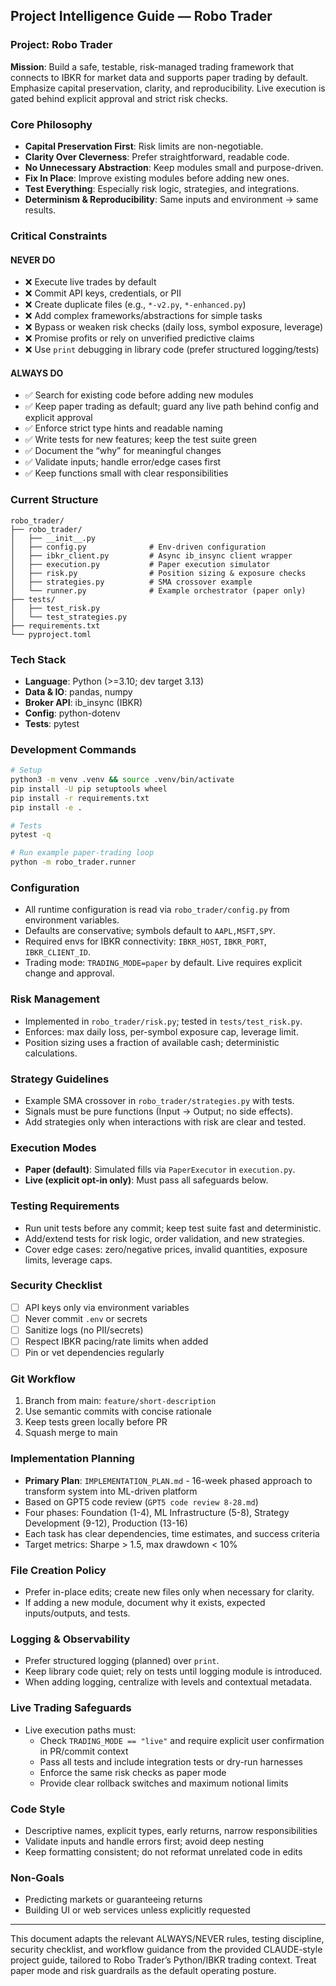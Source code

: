 ## Project Intelligence Guide — Robo Trader

### Project: Robo Trader
**Mission**: Build a safe, testable, risk-managed trading framework that connects to IBKR for market data and supports paper trading by default. Emphasize capital preservation, clarity, and reproducibility. Live execution is gated behind explicit approval and strict risk checks.

### Core Philosophy
- **Capital Preservation First**: Risk limits are non-negotiable.
- **Clarity Over Cleverness**: Prefer straightforward, readable code.
- **No Unnecessary Abstraction**: Keep modules small and purpose-driven.
- **Fix In Place**: Improve existing modules before adding new ones.
- **Test Everything**: Especially risk logic, strategies, and integrations.
- **Determinism & Reproducibility**: Same inputs and environment → same results.

### Critical Constraints
#### NEVER DO
- ❌ Execute live trades by default
- ❌ Commit API keys, credentials, or PII
- ❌ Create duplicate files (e.g., `*-v2.py`, `*-enhanced.py`)
- ❌ Add complex frameworks/abstractions for simple tasks
- ❌ Bypass or weaken risk checks (daily loss, symbol exposure, leverage)
- ❌ Promise profits or rely on unverified predictive claims
- ❌ Use `print` debugging in library code (prefer structured logging/tests)

#### ALWAYS DO
- ✅ Search for existing code before adding new modules
- ✅ Keep paper trading as default; guard any live path behind config and explicit approval
- ✅ Enforce strict type hints and readable naming
- ✅ Write tests for new features; keep the test suite green
- ✅ Document the “why” for meaningful changes
- ✅ Validate inputs; handle error/edge cases first
- ✅ Keep functions small with clear responsibilities

### Current Structure
```
robo_trader/
├── robo_trader/
│   ├── __init__.py
│   ├── config.py              # Env-driven configuration
│   ├── ibkr_client.py         # Async ib_insync client wrapper
│   ├── execution.py           # Paper execution simulator
│   ├── risk.py                # Position sizing & exposure checks
│   ├── strategies.py          # SMA crossover example
│   └── runner.py              # Example orchestrator (paper only)
├── tests/
│   ├── test_risk.py
│   └── test_strategies.py
├── requirements.txt
└── pyproject.toml
```

### Tech Stack
- **Language**: Python (>=3.10; dev target 3.13)
- **Data & IO**: pandas, numpy
- **Broker API**: ib_insync (IBKR)
- **Config**: python-dotenv
- **Tests**: pytest

### Development Commands
```bash
# Setup
python3 -m venv .venv && source .venv/bin/activate
pip install -U pip setuptools wheel
pip install -r requirements.txt
pip install -e .

# Tests
pytest -q

# Run example paper-trading loop
python -m robo_trader.runner
```

### Configuration
- All runtime configuration is read via `robo_trader/config.py` from environment variables.
- Defaults are conservative; symbols default to `AAPL,MSFT,SPY`.
- Required envs for IBKR connectivity: `IBKR_HOST`, `IBKR_PORT`, `IBKR_CLIENT_ID`.
- Trading mode: `TRADING_MODE=paper` by default. Live requires explicit change and approval.

### Risk Management
- Implemented in `robo_trader/risk.py`; tested in `tests/test_risk.py`.
- Enforces: max daily loss, per-symbol exposure cap, leverage limit.
- Position sizing uses a fraction of available cash; deterministic calculations.

### Strategy Guidelines
- Example SMA crossover in `robo_trader/strategies.py` with tests.
- Signals must be pure functions (Input → Output; no side effects).
- Add strategies only when interactions with risk are clear and tested.

### Execution Modes
- **Paper (default)**: Simulated fills via `PaperExecutor` in `execution.py`.
- **Live (explicit opt-in only)**: Must pass all safeguards below.

### Testing Requirements
- Run unit tests before any commit; keep test suite fast and deterministic.
- Add/extend tests for risk logic, order validation, and new strategies.
- Cover edge cases: zero/negative prices, invalid quantities, exposure limits, leverage caps.

### Security Checklist
- [ ] API keys only via environment variables
- [ ] Never commit `.env` or secrets
- [ ] Sanitize logs (no PII/secrets)
- [ ] Respect IBKR pacing/rate limits when added
- [ ] Pin or vet dependencies regularly

### Git Workflow
1. Branch from main: `feature/short-description`
2. Use semantic commits with concise rationale
3. Keep tests green locally before PR
4. Squash merge to main

### Implementation Planning
- **Primary Plan**: `IMPLEMENTATION_PLAN.md` - 16-week phased approach to transform system into ML-driven platform
- Based on GPT5 code review (`GPT5 code review 8-28.md`)
- Four phases: Foundation (1-4), ML Infrastructure (5-8), Strategy Development (9-12), Production (13-16)
- Each task has clear dependencies, time estimates, and success criteria
- Target metrics: Sharpe > 1.5, max drawdown < 10%

### File Creation Policy
- Prefer in-place edits; create new files only when necessary for clarity.
- If adding a new module, document why it exists, expected inputs/outputs, and tests.

### Logging & Observability
- Prefer structured logging (planned) over `print`.
- Keep library code quiet; rely on tests until logging module is introduced.
- When adding logging, centralize with levels and contextual metadata.

### Live Trading Safeguards
- Live execution paths must:
  - Check `TRADING_MODE == "live"` and require explicit user confirmation in PR/commit context
  - Pass all tests and include integration tests or dry-run harnesses
  - Enforce the same risk checks as paper mode
  - Provide clear rollback switches and maximum notional limits

### Code Style
- Descriptive names, explicit types, early returns, narrow responsibilities
- Validate inputs and handle errors first; avoid deep nesting
- Keep formatting consistent; do not reformat unrelated code in edits

### Non-Goals
- Predicting markets or guaranteeing returns
- Building UI or web services unless explicitly requested

---
This document adapts the relevant ALWAYS/NEVER rules, testing discipline, security checklist, and workflow guidance from the provided CLAUDE-style project guide, tailored to Robo Trader’s Python/IBKR trading context. Treat paper mode and risk guardrails as the default operating posture.


